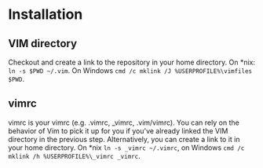 Installation
============

VIM directory
-------------
Checkout and create a link to the repository in your home directory. On *nix: `ln -s $PWD ~/.vim`. On Windows `cmd /c mklink /J %USERPROFILE%\vimfiles $PWD`.

vimrc
-----
vimrc is your vimrc (e.g. .vimrc, _vimrc, .vim/vimrc). You can rely on the behavior of Vim to pick it up for you if you've already linked the VIM directory in the previous step. Alternatively, you can create a link to it in your home directory. On *nix `ln -s _vimrc ~/.vimrc`, on Windows `cmd /c mklink /h %USERPROFILE%\_vimrc _vimrc`.

